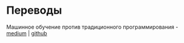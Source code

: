 # Переводы

Машинное обучение против традиционного программирования - [medium]() | [github](/texts/oleksii-kharkovyna-machine-learning-vs-traditional-programming/readme.md)